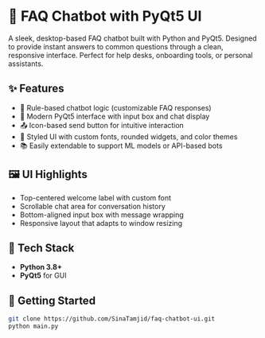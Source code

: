 # 🤖 FAQ Chatbot with PyQt5 UI

A sleek, desktop-based FAQ chatbot built with Python and PyQt5. Designed to provide instant answers to common questions through a clean, responsive interface. Perfect for help desks, onboarding tools, or personal assistants.

## ✨ Features

- 🧠 Rule-based chatbot logic (customizable FAQ responses)
- 💬 Modern PyQt5 interface with input box and chat display
- 📤 Icon-based send button for intuitive interaction
- 🎨 Styled UI with custom fonts, rounded widgets, and color themes
- 📚 Easily extendable to support ML models or API-based bots

## 🖼️ UI Highlights

- Top-centered welcome label with custom font
- Scrollable chat area for conversation history
- Bottom-aligned input box with message wrapping
- Responsive layout that adapts to window resizing

## 🔧 Tech Stack

- **Python 3.8+**
- **PyQt5** for GUI

## 🚀 Getting Started

```bash
git clone https://github.com/SinaTamjid/faq-chatbot-ui.git
python main.py
